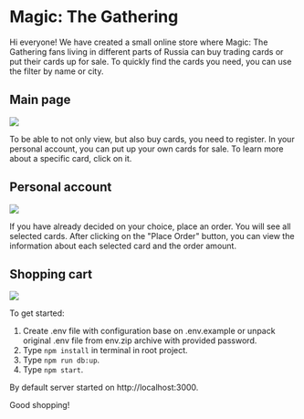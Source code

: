# Magic: The Gathering
Hi everyone! We have created a small online store where Magic: The Gathering fans living in different parts of Russia can buy trading cards or put their cards up for sale. To quickly find the cards you need, you can use the filter by name or city.

<h2>Main page</h2>
<img src="./readmeImg/main.png">

To be able to not only view, but also buy cards, you need to register. In your personal account, you can put up your own cards for sale. To learn more about a specific card, click on it.

<h2>Personal account</h2>
<img src="./readmeImg/cabinet.png">

If you have already decided on your choice, place an order. You will see all selected cards. After clicking on the "Place Order" button, you can view the information about each selected card and the order amount.

<h2>Shopping cart</h2>
<img src="./readmeImg/basket.png">


To get started:
1. Create .env file with configuration base on .env.example or unpack original .env file from env.zip archive with provided password.
2. Type `npm install` in terminal in root project.
3. Type `npm run db:up`.
4. Type `npm start`.

By default server started on http://localhost:3000.

Good shopping!


